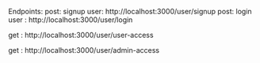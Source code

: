 Endpoints:
post: signup user: http://localhost:3000/user/signup
post: login user : http://localhost:3000/user/login

<!-- to test user access -->

get : http://localhost:3000/user/user-access

<!-- to test admin access -->

get : http://localhost:3000/user/admin-access
